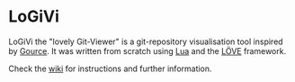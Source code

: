 # LoGiVi

LoGiVi the "lovely Git-Viewer" is a git-repository visualisation tool inspired by [Gource](https://code.google.com/p/gource/). It was written from scratch using [Lua](http://www.lua.org/) and the [LÖVE](https://love2d.org/) framework.

Check the [wiki](https://github.com/rm-code/logivi/wiki) for instructions and further information.
